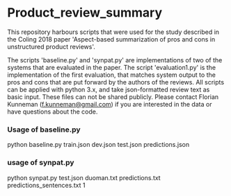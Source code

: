 # Product_review_summary
This repository harbours scripts that were used for the study described in the Coling 2018 paper 'Aspect-based summarization of pros and cons in unstructured product reviews'.

The scripts 'baseline.py' and 'synpat.py' are implementations of two of the systems that are evaluated in the paper. The script 'evaluation1.py' is the implementation of the first evaluation, that matches system output to the pros and cons that are put forward by the authors of the reviews. All scripts can be applied with python 3.x, and take json-formatted review text as basic input. These files can not be shared publicly. Please contact Florian Kunneman (f.kunneman@gmail.com) if you are interested in the data or have questions about the code. 

### Usage of baseline.py

python baseline.py train.json dev.json test.json predictions.json

### usage of synpat.py

python synpat.py test.json duoman.txt predictions.txt predictions_sentences.txt 1

